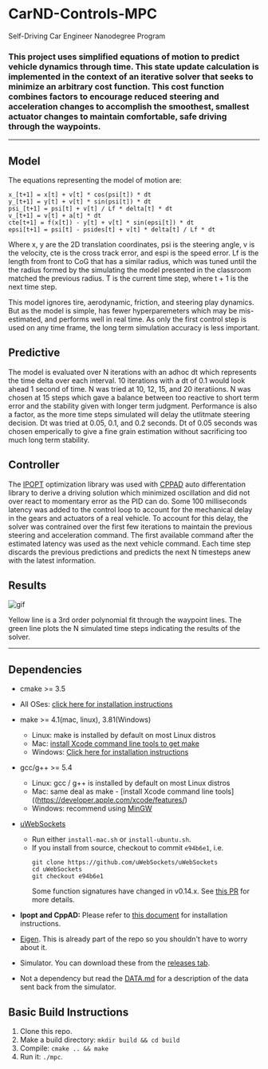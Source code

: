# CarND-Controls-MPC
Self-Driving Car Engineer Nanodegree Program


### This project uses simplified equations of motion to predict vehicle dynamics through time. This state update calculation is implemented in the context of an iterative solver that seeks to minimize an arbitrary cost function. This cost function combines factors to encourage reduced steering and acceleration changes to accomplish the smoothest, smallest actuator changes to maintain comfortable, safe driving through the waypoints.

---

## Model

The equations representing the model of motion are:

```
x_[t+1] = x[t] + v[t] * cos(psi[t]) * dt
y_[t+1] = y[t] + v[t] * sin(psi[t]) * dt
psi_[t+1] = psi[t] + v[t] / Lf * delta[t] * dt
v_[t+1] = v[t] + a[t] * dt
cte[t+1] = f(x[t]) - y[t] + v[t] * sin(epsi[t]) * dt
epsi[t+1] = psi[t] - psides[t] + v[t] * delta[t] / Lf * dt
```

Where x, y are the 2D translation coordinates, psi is the steering angle, v is the velocity, cte is the cross track error, and espi is the speed error.
Lf is the length from front to CoG that has a similar radius, which was tuned until the the radius formed by the simulating the model presented in the classroom matched the previous radius. T is the current time step, where t + 1 is the next time step.

This model ignores tire, aerodynamic, friction, and steering play dynamics. But as the model is simple, has fewer hyperparemeters which may be mis-estimated, and performs well in real time. As only the first control step is used on any time frame, the long term simulation accuracy is less important.


## Predictive

The model is evaluated over N iterations with an adhoc dt which represents the time delta over each interval. 10 iterations with a dt of 0.1 would look ahead 1 second of time. N was tried at 10, 12, 15, and 20 iteratiions. N was chosen at 15 steps which gave a balance between too reactive to short term error and the stability given with longer term judgment. Performance is also a factor, as the more time steps simulated will delay the utlitmate steering decision. Dt was tried at 0.05, 0.1, and 0.2 seconds. Dt of 0.05 seconds was chosen emperically to give a fine grain estimation without sacrificing too much long term stability.


## Controller

The [IPOPT](https://www.coin-or.org/download/source/Ipopt/Ipopt-3.12.7.zip) optimization library was used with [CPPAD](https://www.coin-or.org/CppAD/) auto differentation library to derive a driving solution which minimized oscillation and did not over react to momentary error as the PID can do. Some 100 milliseconds latency was added to the control loop to account for the mechanical delay in the gears and actuators of a real vehicle. To account for this delay, the solver was contrained over the first few iterations to maintain the previous steering and acceleration command. The first available command after the estimated latency was used as the next vehicle command. Each time step discards the previous predictions and predicts the next N timesteps anew with the latest information.

## Results

![gif](mpc_results.gif)

Yellow line is a 3rd order polynomial fit through the waypoint lines. The green line plots the N simulated time steps indicating the results of the solver.

----


## Dependencies

* cmake >= 3.5
 * All OSes: [click here for installation instructions](https://cmake.org/install/)
* make >= 4.1(mac, linux), 3.81(Windows)
  * Linux: make is installed by default on most Linux distros
  * Mac: [install Xcode command line tools to get make](https://developer.apple.com/xcode/features/)
  * Windows: [Click here for installation instructions](http://gnuwin32.sourceforge.net/packages/make.htm)
* gcc/g++ >= 5.4
  * Linux: gcc / g++ is installed by default on most Linux distros
  * Mac: same deal as make - [install Xcode command line tools]((https://developer.apple.com/xcode/features/)
  * Windows: recommend using [MinGW](http://www.mingw.org/)
* [uWebSockets](https://github.com/uWebSockets/uWebSockets)
  * Run either `install-mac.sh` or `install-ubuntu.sh`.
  * If you install from source, checkout to commit `e94b6e1`, i.e.
    ```
    git clone https://github.com/uWebSockets/uWebSockets
    cd uWebSockets
    git checkout e94b6e1
    ```
    Some function signatures have changed in v0.14.x. See [this PR](https://github.com/udacity/CarND-MPC-Project/pull/3) for more details.

* **Ipopt and CppAD:** Please refer to [this document](https://github.com/udacity/CarND-MPC-Project/blob/master/install_Ipopt_CppAD.md) for installation instructions.
* [Eigen](http://eigen.tuxfamily.org/index.php?title=Main_Page). This is already part of the repo so you shouldn't have to worry about it.
* Simulator. You can download these from the [releases tab](https://github.com/udacity/self-driving-car-sim/releases).
* Not a dependency but read the [DATA.md](./DATA.md) for a description of the data sent back from the simulator.


## Basic Build Instructions

1. Clone this repo.
2. Make a build directory: `mkdir build && cd build`
3. Compile: `cmake .. && make`
4. Run it: `./mpc`.

